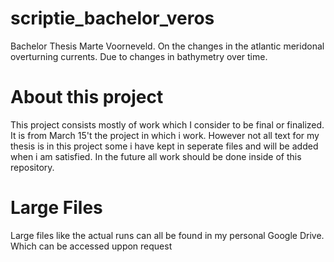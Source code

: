 # scriptie_bachelor_veros
Bachelor Thesis Marte Voorneveld. On the changes in the atlantic meridonal overturning currents. Due to changes in bathymetry over time.

# About this project

This project consists mostly of work which I consider to be final or finalized. It is from March 15't the project in which i work. However not all text for my thesis is in this project some i have kept in seperate files and will be added when i am satisfied. In the future all work should be done inside of this repository.

# Large Files

Large files like the actual runs can all be found in my personal Google Drive. Which can be accessed uppon request
